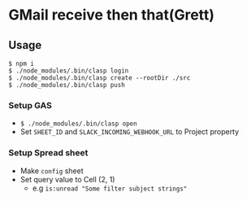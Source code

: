 # GMail receive then that(Grett)

## Usage
```
$ npm i
$ ./node_modules/.bin/clasp login
$ ./node_modules/.bin/clasp create --rootDir ./src
$ ./node_modules/.bin/clasp push
```

### Setup GAS
- `$ ./node_modules/.bin/clasp open`
- Set `SHEET_ID` and `SLACK_INCOMING_WEBHOOK_URL` to Project property

### Setup Spread sheet
- Make `config` sheet
- Set query value to Cell (2, 1)
  - e.g `is:unread "Some filter subject strings"`
